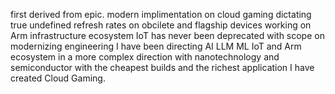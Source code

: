 first derived from epic. modern implimentation on cloud gaming
dictating true undefined refresh rates on obcilete and flagship devices
working on Arm infrastructure ecosystem IoT has never been deprecated with scope
on modernizing engineering I have been directing AI LLM ML IoT and Arm ecosystem
in a more complex direction with nanotechnology and semiconductor with the cheapest builds
and the richest application I have created Cloud Gaming.

